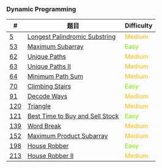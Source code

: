 ### Dynamic Programming

| #                     | 题目                                              | Difficulty                                 |
| --------------------- | ------------------------------------------------- | ------------------------------------------ |
| [5](0005/README.md)   | [Longest Palindromic Substring](0005/README.md)   | <span style='color:#FFB90F;'>Medium</span> |
| [53](0053/README.md)  | [Maximum Subarray](0053/README.md)                | <span style='color: #76EE00;'>Easy</span>  |
| [62](0062/README.md)  | [Unique Paths](0062/README.md)                    | <span style='color:#FFB90F;'>Medium</span> |
| [63](0063/README.md)  | [Unique Paths II](0063/README.md)                 | <span style='color:#FFB90F;'>Medium</span> |
| [64](0064/README.md)  | [Minimum Path Sum](0064/README.md)                | <span style='color:#FFB90F;'>Medium</span> |
| [70](0070/README.md)  | [Climbing Stairs](0070/README.md)                 | <span style='color: #76EE00;'>Easy</span>  |
| [91](0091/README.md)  | [Decode Ways](0091/README.md)                     | <span style='color:#FFB90F;'>Medium</span> |
| [120](0120/README.md) | [Triangle](0120/README.md)                        | <span style='color:#FFB90F;'>Medium</span> |
| [121](0121/README.md) | [Best Time to Buy and Sell Stock](0121/README.md) | <span style='color: #76EE00;'>Easy</span>  |
| [139](0139/README.md) | [Word Break](0139/README.md)                      | <span style='color:#FFB90F;'>Medium</span> |
| [152](0152/README.md) | [Maximum Product Subarray](0152/README.md)        | <span style='color:#FFB90F;'>Medium</span> |
| [198](0198/README.md) | [House Robber](0198/README.md)                    | <span style='color: #76EE00;'>Easy</span>  |
| [213](0213/README.md) | [House Robber II](0213/README.md)                 | <span style='color:#FFB90F;'>Medium</span> |


